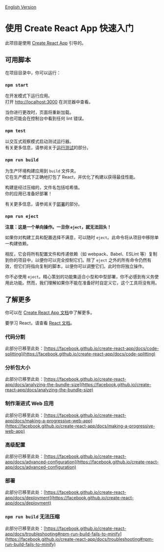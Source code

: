 [English Version](README[EN].md)

# 使用 Create React App 快速入门

此项目是使用 [Create React App](https://github.com/facebook/create-react-app) 引导的。

## 可用脚本

在项目目录中，你可以运行：

### `npm start`

在开发模式下运行应用。\
打开 [http://localhost:3000](http://localhost:3000) 在浏览器中查看。

当你进行更改时，页面将重新加载。\
你也可能会在控制台中看到任何 lint 错误。

### `npm test`

以交互式观察模式启动测试运行器。\
有关更多信息，请参阅关于[运行测试](https://facebook.github.io/create-react-app/docs/running-tests)的部分。

### `npm run build`

为生产环境构建应用到 `build` 文件夹。\
它在生产模式下正确地打包了 React，并优化了构建以获得最佳性能。

构建是经过压缩的，文件名包括哈希值。\
你的应用已准备好部署！

有关更多信息，请参阅关于[部署](https://facebook.github.io/create-react-app/docs/deployment)的部分。

### `npm run eject`

**注意：这是一个单向操作。一旦你 `eject`，就无法回头！**

如果你对构建工具和配置选择不满意，可以随时 `eject`。此命令将从项目中移除单一构建依赖。

相反，它会将所有配置文件和传递依赖（如 webpack、Babel、ESLint 等）复制到你的项目中，以便你可以完全控制它们。除了 `eject` 之外的所有命令仍然有效，但它们将指向复制的脚本，以便你可以调整它们。此时你将独立操作。

你不必使用 `eject`。精心策划的功能集适合小型和中型部署，你不必感到有义务使用此功能。然而，我们理解如果你不能在准备好时自定义它，这个工具将没有用。

## 了解更多

你可以在 [Create React App 文档](https://facebook.github.io/create-react-app/docs/getting-started)中了解更多。

要学习 React，请查看 [React 文档](https://reactjs.org/)。

### 代码分割

此部分已移至此处：[https://facebook.github.io/create-react-app/docs/code-splitting](https://facebook.github.io/create-react-app/docs/code-splitting)

### 分析包大小

此部分已移至此处：[https://facebook.github.io/create-react-app/docs/analyzing-the-bundle-size](https://facebook.github.io/create-react-app/docs/analyzing-the-bundle-size)

### 制作渐进式 Web 应用

此部分已移至此处：[https://facebook.github.io/create-react-app/docs/making-a-progressive-web-app](https://facebook.github.io/create-react-app/docs/making-a-progressive-web-app)

### 高级配置

此部分已移至此处：[https://facebook.github.io/create-react-app/docs/advanced-configuration](https://facebook.github.io/create-react-app/docs/advanced-configuration)

### 部署

此部分已移至此处：[https://facebook.github.io/create-react-app/docs/deployment](https://facebook.github.io/create-react-app/docs/deployment)

### `npm run build` 无法压缩

此部分已移至此处：[https://facebook.github.io/create-react-app/docs/troubleshooting#npm-run-build-fails-to-minify](https://facebook.github.io/create-react-app/docs/troubleshooting#npm-run-build-fails-to-minify)
